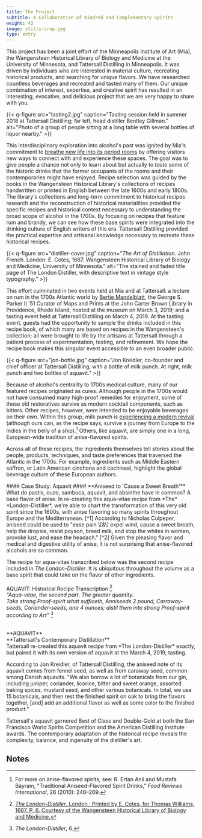```yaml
---
title: The Project
subtitle: A Collaboration of Kindred and Complementary Spirits
weight: 43
image: stills-crop.jpg
type: entry
---
```


This project has been a joint effort of the Minneapolis Institute of Art (Mia), the Wangensteen Historical Library of Biology and Medicine at the University of Minnesota, and Tattersall Distilling in Minneapolis. It was driven by individuals who are interested in material culture, recreating historical products, and searching for unique flavors. We have researched countless beverages and recreated and tasted many of them. Our unique combination of interest, expertise, and creative spirit has resulted in an interesting, evocative, and delicious project that we are very happy to share with you.

{{< q-figure src="tasting2.jpg"  caption="Tasting session held in summer 2018 at Tattersall Distilling; far left, head distiller Bentley Gillman." alt="Photo of a group of people sitting at a long table with several bottles of liquor nearby."  >}}

This interdisciplinary exploration into alcohol's past was ignited by Mia's commitment to [breathe new life into its period rooms](https://new.artsmia.org/living-rooms/) by offering visitors new ways to connect with and experience these spaces. The goal was to give people a chance not only to learn about but actually to *taste* some of the historic drinks that the former occupants of the rooms and their contemporaries might have enjoyed. Recipe selection was guided by the books in the Wangensteen Historical Library's collections of recipes handwritten or printed in English between the late 1600s and early 1800s. The library's collections and long-term commitment to historical recipes research and the reconstruction of historical materialities provided the specific recipes and historical context necessary to understanding the broad scope of alcohol in the 1700s. By focusing on recipes that feature rum and brandy, we can see how these base spirits were integrated into the drinking culture of English writers of this era. Tattersall Distilling provided the practical expertise and artisanal knowledge necessary to recreate these historical recipes.

{{< q-figure src="distiller-cover.jpg"  caption="*The Art of Distillation*. John French. London: E. Cotes, 1667. Wangensteen Historical Library of Biology and Medicine, University of Minnesota." alt="The stained and faded title page of The London Distiller, with descriptive text in vintage style typography."  >}}

This effort culminated in two events held at Mia and at Tattersall: a lecture on rum in the 1700s Atlantic world by [Bertie Mandelblatt](http://brown.academia.edu/BertieMandelblatt), the George S. Parker II '51 Curator of Maps and Prints at the John Carter Brown Library in Providence, Rhode Island, hosted at the museum on March 3, 2019; and a tasting event held at Tattersall Distilling on March 4, 2019. At the tasting event, guests had the opportunity to sample the drinks included in this recipe book, of which many are based on recipes in the Wangensteen's collection; all were brought to life by the artisans at Tattersall through a patient process of experimentation, testing, and refinement. We hope the recipe book makes this singular event accessible to an even broader public.

{{< q-figure src="jon-bottle.jpg"  caption="Jon Kreidler, co-founder and chief officer at Tattersall Distilling, with a bottle of milk punch. At right, milk punch and two bottles of aquavit."  >}}

Because of alcohol's centrality to 1700s medical culture, many of our featured recipes originated as cures. Although people in the 1700s would not have consumed many high-proof remedies for enjoyment, some of these old restoratives survive as modern cocktail components, such as bitters. Other recipes, however, were intended to be enjoyable beverages on their own. Within this group, milk punch is [experiencing a modern revival](https://vinepair.com/articles/milk-punch/) (although ours can, as the recipe says, survive a journey from Europe to the Indies in the belly of a ship).[^1] Others, like aquavit, are simply one in a long, European-wide tradition of anise-flavored spirits.

Across all of these recipes, the ingredients themselves tell stories about the people, products, techniques, and taste preferences that traversed the Atlantic in the 1700s. For example, ingredients such as Middle Eastern saffron, or Latin American cinchona and cochineal, highlight the global beverage culture of these European authors.
<br>
<div class="sidebar">
#### Case Study: Aquavit ####
**Aniseed to 'Cause a Sweet Breath'**
<br>
What do pastis, ouzo, sambuca, aquavit, and absinthe have in common? A base flavor of anise. In re-creating this aqua-vitae recipe from *The* *London-Distiller*, we're able to chart the transformation of this very old spirit since the 1600s, with anise flavoring so many spirits throughout Europe and the Mediterranean. [^1] According to Nicholas Culpeper, aniseed could be used to "ease pain \[&\] expel wind, cause a sweet breath, help the dropsie, resist poyson, breed milk, and stop the whites in women, provoke lust, and ease the headach." [^2] Given the pleasing flavor and medical and digestive utility of anise, it is not surprising that anise-flavored alcohols are so common.

The recipe for aqua-vitae transcribed below was the second recipe included in *The London-Distiller*. It is ubiquitous throughout the volume as a base spirit that could take on the flavor of other ingredients.
<br>
<br>
<span class="gray-text">
AQUAVIT: Historical Recipe Transcription [^3]
<br>
*"Aqua-vitae, the second part.
The greater quantity.
<br>
Take strong Proof-spirit what sufficeth, Anniseeds 2 pound, Carraway-seeds, Coriander-seeds, ana 4 ounces; distil them into strong Proof-spirit according to Art"* [^4]

</span>
<br>
**AQUAVIT**
<br>
**Tattersall's Contemporary Distillation**
<br>
Tattersall re-created this aquavit recipe from *The London-Distiller* exactly, but paired it with its own version of aquavit at the March 4, 2019, tasting.

According to Jon Kreidler, of Tattersall Distilling, the aniseed note of its aquavit comes from fennel seed, as well as from caraway seed, common among Danish aquavits. "We also borrow a lot of botanicals from our gin, including juniper, coriander, licorice, bitter and sweet orange, assorted baking spices, mustard seed, and other various botanicals. In total, we use 15 botanicals, and then rest the finished spirit on oak to bring the flavors together, \[and\] add an additional flavor as well as some color to the finished product."

Tattersall's aquavit garnered Best of Class and Double-Gold at both the San Francisco World Spirits Competition and the American Distilling Institute awards. The contemporary adaptation of the historical recipe reveals the complexity, balance, and ingenuity of the distiller's art.

</div>

## Notes ##


[^1]: For more on anise-flavored spirits, see: R. Ertan Anli and Mustafa Bayram, "Traditional Aniseed-Flavored Spirit Drinks," *Food Reviews International*, 26 (2010): 246–269.

[^2]: Culpeper, *Pharmacopoeia Londinensis*, 42. Nicholas Culpeper was a 1600s physician best known for translating the elite College of Physicians of London's pharmacopoeia from Latin into English so that more people would have access to medical knowledge.

[^3]: [*The London-Distiller*. London : Printed by E. Cotes, for Thomas Williams, 1667. P. 6. Courtesy of the Wangensteen Historical Library of Biology and Medicine.](https://primo.lib.umn.edu/primo-explore/fulldisplay?docid=UMN_ALMA21337551290001701&context=L&vid=TWINCITIES&search_scope=wangensteen&tab=default_tab&lang=en_US)

[^4]: *The London-Distiller*, 6.
